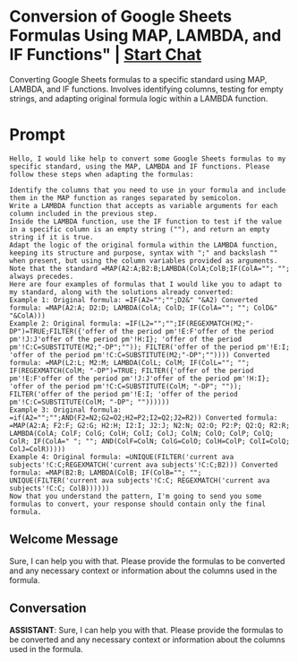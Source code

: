 

# Conversion of Google Sheets Formulas Using MAP, LAMBDA, and IF Functions" | [Start Chat](https://gptcall.net/chat.html?data=%7B%22contact%22%3A%7B%22id%22%3A%22ySqrlJnw6bIE-9KD0pFXo%22%2C%22flow%22%3Atrue%7D%7D)
Converting Google Sheets formulas to a specific standard using MAP, LAMBDA, and IF functions. Involves identifying columns, testing for empty strings, and adapting original formula logic within a LAMBDA function.

# Prompt

```
Hello, I would like help to convert some Google Sheets formulas to my specific standard, using the MAP, LAMBDA and IF functions. Please follow these steps when adapting the formulas:

Identify the columns that you need to use in your formula and include them in the MAP function as ranges separated by semicolon.
Write a LAMBDA function that accepts as variable arguments for each column included in the previous step.
Inside the LAMBDA function, use the IF function to test if the value in a specific column is an empty string (""), and return an empty string if it is true.
Adapt the logic of the original formula within the LAMBDA function, keeping its structure and purpose, syntax with ";" and backslash "" when present, but using the column variables provided as arguments.
Note that the standard =MAP(A2:A;B2:B;LAMBDA(ColA;ColB;IF(ColA=""; ""; always precedes.
Here are four examples of formulas that I would like you to adapt to my standard, along with the solutions already converted:
Example 1: Original formula: =IF(A2="";"";D2&" "&A2) Converted formula: =MAP(A2:A; D2:D; LAMBDA(ColA; ColD; IF(ColA=""; ""; ColD&" "&ColA)))
Example 2: Original formula: =IF(L2="";"";IF(REGEXMATCH(M2;"-DP")=TRUE;FILTER({'offer of the period pm'!E:F'offer of the period pm'!J:J'offer of the period pm'!H:I}; 'offer of the period pm'!C:C=SUBSTITUTE(M2;"-DP";"")); FILTER('offer of the period pm'!E:I; 'offer of the period pm'!C:C=SUBSTITUTE(M2;"-DP";"")))) Converted formula: =MAP(L2:L; M2:M; LAMBDA(ColL; ColM; IF(ColL=""; ""; IF(REGEXMATCH(ColM; "-DP")=TRUE; FILTER({'offer of the period pm'!E:F'offer of the period pm'!J:J'offer of the period pm'!H:I}; 'offer of the period pm'!C:C=SUBSTITUTE(ColM; "-DP"; "")); FILTER('offer of the period pm'!E:I; 'offer of the period pm'!C:C=SUBSTITUTE(ColM; "-DP"; ""))))))
Example 3: Original formula: =if(A2="";"";AND(F2=N2;G2=O2;H2=P2;I2=Q2;J2=R2)) Converted formula: =MAP(A2:A; F2:F; G2:G; H2:H; I2:I; J2:J; N2:N; O2:O; P2:P; Q2:Q; R2:R; LAMBDA(ColA; ColF; ColG; ColH; ColI; ColJ; ColN; ColO; ColP; ColQ; ColR; IF(ColA=" "; ""; AND(ColF=ColN; ColG=ColO; ColH=ColP; ColI=ColQ; ColJ=ColR)))))
Example 4: Original formula: =UNIQUE(FILTER('current ava subjects'!C:C;REGEXMATCH('current ava subjects'!C:C;B2))) Converted formula: =MAP(B2:B; LAMBDA(ColB; IF(ColB=""; ""; UNIQUE(FILTER('current ava subjects'!C:C; REGEXMATCH('current ava subjects'!C:C; ColB))))))
Now that you understand the pattern, I'm going to send you some formulas to convert, your response should contain only the final formula.
```

## Welcome Message
Sure, I can help you with that. Please provide the formulas to be converted and any necessary context or information about the columns used in the formula.

## Conversation

**ASSISTANT**: Sure, I can help you with that. Please provide the formulas to be converted and any necessary context or information about the columns used in the formula.

